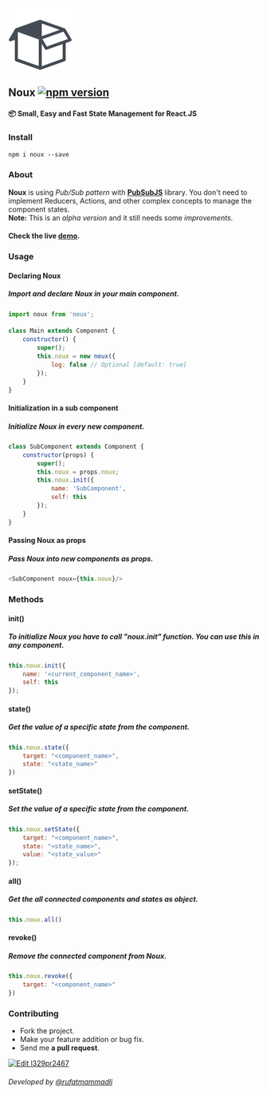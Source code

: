 ![](https://raw.githubusercontent.com/oop/noux/master/demo/public/logo.png)

Noux [![npm version](https://badge.fury.io/js/noux.svg)](https://badge.fury.io/js/noux)
-
#### 📦 Small, Easy and Fast State Management for React.JS
### Install
    npm i noux --save

### About
**Noux** is using *Pub/Sub pattern* with **[PubSubJS](https://github.com/mroderick/PubSubJS)** library. You don't need to implement Reducers, Actions, and other complex concepts to manage the component states.
<br/>**Note:** This is an *alpha version* and it still needs some *improvements*.

#### Check the live **[demo](https://codesandbox.io/s/l329pr2467?view=preview)**.

### Usage

#### Declaring Noux
##### Import and declare Noux in your main component.
```javascript
import noux from 'noux';

class Main extends Component {
    constructor() {
        super();
        this.noux = new noux({
            log: false // Optional [default: true]
        });
    }
}
```

#### Initialization in a sub component
##### Initialize Noux in every new component.
```javascript
class SubComponent extends Component {
    constructor(props) {
        super();
        this.noux = props.noux;
        this.noux.init({
            name: 'SubComponent',
            self: this
        });
    }
}
```

#### Passing Noux as props
##### Pass Noux into new components as props.
```javascript
<SubComponent noux={this.noux}/>
```

### Methods

#### init()
##### To initialize Noux you have to call "noux.init" function. You can use this in any component.
```javascript
this.noux.init({
    name: '<current_component_name>',
    self: this
});
```

#### state()
##### Get the value of a specific state from the component.
```javascript
this.noux.state({
    target: "<component_name>",
    state: "<state_name>"
})
```

#### setState()
##### Set the value of a specific state from the component.
```javascript
this.noux.setState({
    target: "<component_name>",
    state: "<state_name>",
    value: "<state_value>"
});
```

#### all()
##### Get the all connected components and states as object.
```javascript
this.noux.all()
```

#### revoke()
##### Remove the connected component from Noux.
```javascript
this.noux.revoke({
    target: "<component_name>"
})
```

### Contributing
* Fork the project.
* Make your feature addition or bug fix.
* Send me **a pull request**.

[![Edit l329pr2467](https://codesandbox.io/static/img/play-codesandbox.svg)](https://codesandbox.io/s/l329pr2467?view=preview)
###### Developed by [@rufatmammadli](https://twitter.com/rufatmammadli)